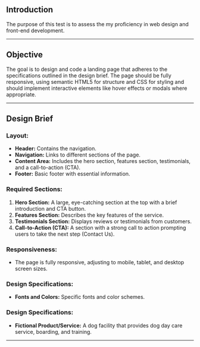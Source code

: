 ## Introduction

The purpose of this test is to assess the my proficiency in web design and front-end development.

---

## Objective

The goal is to design and code a landing page that adheres to the specifications outlined in the design brief. The page should be fully responsive, using semantic HTML5 for structure and CSS for styling and should implement interactive elements like hover effects or modals where appropriate.

---

## Design Brief

### Layout:
- **Header:** Contains the navigation.
- **Navigation:** Links to different sections of the page.
- **Content Area:** Includes the hero section, features section, testimonials, and a call-to-action (CTA).
- **Footer:** Basic footer with essential information.

### Required Sections:
1. **Hero Section:** A large, eye-catching section at the top with a brief introduction and CTA button.
2. **Features Section:** Describes the key features of the service.
3. **Testimonials Section:** Displays reviews or testimonials from customers.
4. **Call-to-Action (CTA):** A section with a strong call to action prompting users to take the next step (Contact Us).

### Responsiveness:
- The page is  fully responsive, adjusting to mobile, tablet, and desktop screen sizes.

### Design Specifications:
- **Fonts and Colors:** Specific fonts and color schemes.
### Design Specifications:
- **Fictional Product/Service:** A dog facility that provides dog day care service, boarding, and training.

---